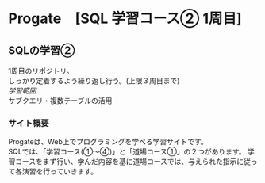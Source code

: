 # Progate　[SQL 学習コース② 1周目]

## SQLの学習②
1周目のリポジトリ。  
しっかり定着するよう繰り返し行う。(上限３周目まで)  
*学習範囲*   
サブクエリ・複数テーブルの活用

### サイト概要
Progateは、Web上でプログラミングを学べる学習サイトです。  
SQLでは、「学習コース(①〜④)」と「道場コース①」の２つがあります。
学習コースをまず行い、学んだ内容を基に道場コースでは、与えられた指示に従って各演習を行っていきます。  